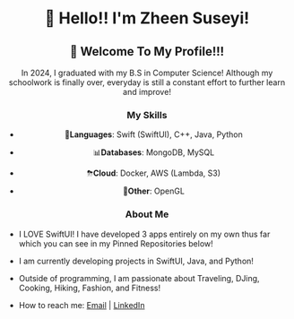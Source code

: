 <div align="center">
  <h1>👋 Hello!! I'm Zheen Suseyi!</h1>
  <h2>🤩 Welcome To My Profile!!! </h2>
  <p>In 2024, I graduated with my B.S in Computer Science! Although my schoolwork is finally over, everyday is still a constant effort to further learn and improve! 
 </p>
  
  <h3> My Skills </h3>
  
<p>

-  📖**Languages**: Swift (SwiftUI), C++, Java, Python
  
-  📊**Databases**: MongoDB, MySQL

-  ⛈**Cloud**: Docker, AWS (Lambda, S3)

-  💯**Other**: OpenGL

</p>
</div>

<div align="center">

<h3> About Me </h3>
  
</div>

- I LOVE SwiftUI! I have developed 3 apps entirely on my own thus far which you can see in my Pinned Repositories below!

- I am currently developing projects in SwiftUI, Java, and Python!
  
- Outside of programming, I am passionate about Traveling, DJing, Cooking, Hiking, Fashion, and Fitness!
  
- How to reach me: [Email](mailto:suseyihzheen@gmail.com) | [LinkedIn](https://www.linkedin.com/in/zheen-s-430214255/) 
